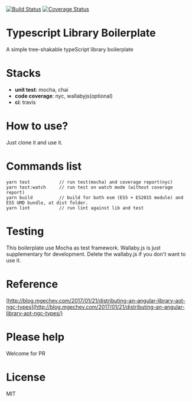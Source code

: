 [![Build Status](https://travis-ci.org/goldenbearkin/ts-library-boilerplate.svg?branch=master)](https://travis-ci.org/goldenbearkin/ts-library-boilerplate)
[![Coverage Status](https://coveralls.io/repos/github/goldenbearkin/ts-library-boilerplate/badge.svg?branch=master)](https://coveralls.io/github/goldenbearkin/ts-library-boilerplate?branch=master)

# Typescript Library Boilerplate

A simple tree-shakable typeScript library boilerplate

# Stacks
- **unit test**: mocha, chai
- **code coverage**: nyc, wallabyjs(optional)
- **ci**: travis

# How to use?

Just clone it and use it.

# Commands list
````
yarn test           // run test(mocha) and coverage report(nyc)
yarn test:watch     // run test on watch mode (without coverage report)
yarn build          // build for both esm (ES5 + ES2015 module) and ES5 UMD bundle, at dist folder.
yarn lint           // run lint against lib and test
````

# Testing

This boilerplate use Mocha as test framework. Wallaby.js is just supplementary for development.
Delete the wallaby.js if you don't want to use it.

# Reference
[http://blog.mgechev.com/2017/01/21/distributing-an-angular-library-aot-ngc-types](http://blog.mgechev.com/2017/01/21/distributing-an-angular-library-aot-ngc-types/)

# Please help

Welcome for PR

# License

MIT